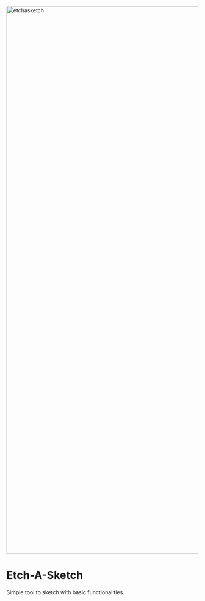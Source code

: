 <img width="1433" alt="etchasketch" src="https://user-images.githubusercontent.com/77272905/193785165-9c079d43-22e5-439c-9868-6b9b8a541764.png">


# Etch-A-Sketch
Simple tool to sketch with basic functionalities.
